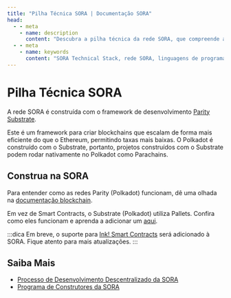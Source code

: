 ```yaml
---
title: "Pilha Técnica SORA | Documentação SORA"
head:
  - - meta
    - name: description
      content: "Descubra a pilha técnica da rede SORA, que compreende as tecnologias e estruturas subjacentes utilizadas no seu desenvolvimento. Aprenda sobre as linguagens de programação, estruturas, protocolos e ferramentas que alimentam a rede SORA e permitem sua operação segura, escalável e eficiente."
  - - meta
    - name: keywords
      content: "SORA Technical Stack, rede SORA, linguagens de programação, frameworks, protocolos, ferramentas, seguras, escaláveis, eficientes"
---
```


# Pilha Técnica SORA

A rede SORA é construída com o framework de desenvolvimento [Parity Substrate](https://substrate.io/).

Este é um framework para criar blockchains que escalam de
forma mais eficiente do que o Ethereum, permitindo taxas mais baixas. O Polkadot é construído com o Substrate, portanto, projetos construídos com o Substrate podem rodar nativamente no Polkadot como Parachains.

## Construa na SORA

Para entender como as redes Parity (Polkadot) funcionam, dê uma olhada na [documentação blockchain](https://docs.substrate.io/tutorials/build-a-blockchain/build-local-blockchain/).

Em vez de Smart Contracts, o Substrate (Polkadot) utiliza Pallets. Confira como eles funcionam e aprenda a adicionar um [aqui](https://docs.substrate.io/tutorials/build-application-logic/add-a-pallet/).

:::dica
Em breve, o suporte para [Ink! Smart Contracts](https://use.ink/how-it-works) será adicionado à SORA. Fique atento para mais atualizações.
:::

## Saiba Mais

- [Processo de Desenvolvimento Descentralizado da SORA](/pt/rfp.md)
- [Programa de Construtores da SORA](/pt/sora-builders.md)
